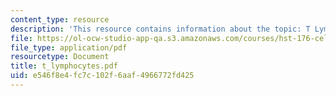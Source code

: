 ```yaml
---
content_type: resource
description: 'This resource contains information about the topic: T Lymphocyte Development.'
file: https://ol-ocw-studio-app-qa.s3.amazonaws.com/courses/hst-176-cellular-and-molecular-immunology-fall-2005/e546f8e4fc7c102f6aaf4966772fd425_t_lymphocytes.pdf
file_type: application/pdf
resourcetype: Document
title: t_lymphocytes.pdf
uid: e546f8e4-fc7c-102f-6aaf-4966772fd425
---
```

